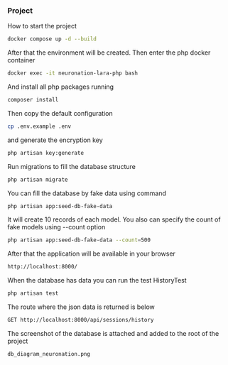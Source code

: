 ### Project 

How to start the project
```sh
docker compose up -d --build
```
After that the environment will be created.
Then enter the php docker container
```sh
docker exec -it neuronation-lara-php bash
```
And install all php packages running
```sh
composer install
```
Then copy the default configuration
```sh
cp .env.example .env
```
and generate the encryption key
```sh
php artisan key:generate
```
Run migrations to fill the database structure
```sh
php artisan migrate
```
You can fill the database by fake data using command
```sh
php artisan app:seed-db-fake-data
```
It will create 10 records of each model. You also can specify the count of fake models using --count option
```sh
php artisan app:seed-db-fake-data --count=500
```
After that the application will be available in your browser
```sh
http://localhost:8000/
```
When the database has data you can run the test HistoryTest
```sh
php artisan test
```
The route where the json data is returned is below
```sh
GET http://localhost:8000/api/sessions/history
```
The screenshot of the database is attached and added to the root of the project
```sh
db_diagram_neuronation.png
```